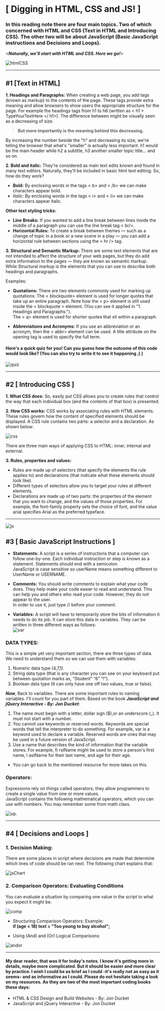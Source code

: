 # **[ Digging in HTML, CSS and JS! ]**

### In this reading note there are four main topics. Two of which concerned with HTML and CSS (Text in HTML and Introducing CSS). The other two will be about JavaScript (Basic JavaScript instructions and Decisions and Loops).

<_**Naturally, we'll start with HTML and CSS. Here we go!**_>

![htmlCSS](https://miro.medium.com/max/675/1*dqLV7KjUtg57JPBCilqxSQ.jpeg)

<hr/>

## **#1 [Text in HTML]**

**1. Headings and Paragraphs:** When creating a web page, you add tags (known as markup) to the contents of the page. These tags provide extra meaning and allow browsers to show users the appropriate structure for the page. For example the headings tags from h1 to h6 (written as < h1 > TypeYourTextHere </ h1>). The difference between might be visually seen as a decreasing of size.  <blockquote> **But more importantly is the meaning behind this decreasing.** </blockquote> By increasing the number beside the "h" and decreasing its size, we're telling the browser that what's "smaller" is actually less important. h1 would be the main header while h2 a subtitle, h3 another smaller topic title... and so on.

**2. Bold and italic:** They're considered as main text edits known and found in many text editors. Naturally, they'll be included in basic html text editing. So, how do they work?

- **Bold:** By enclosing words in the tags
< b> and < /b> we can make characters appear bold.
- *Italic:* By enclosing words in the tags < i> and < /i> we can make characters appear italic.

**Other text styling tricks:**

- **Line Breaks:** If you wanted to add a line break  between lines inside the middle of a paragraph you can use the line break tag < br/>.
- **Horizontal Rules:** To create a break between themes — such as a change of topic in a book or a new scene in a play — you can add a horizontal rule between sections using the < hr /> tag.

**3. Structural and Semantic Markup:** There are some text elements that are not intended to affect the structure of your web pages, but they do add extra information to the pages — they are known as semantic markup. <br/> While Structural markup is the elements that you can use to describe both headings and paragraphs.

Examples:
- **Quotations:** There are two elements
commonly used for marking up
quotations: The <  blockquote> element is
used for longer quotes that take
up an entire paragraph. Note
how the < p> element is still
used inside the < blockquote >
element. (You can see it applied in "1. Headings and Paragraphs:"). </br> The < q> element is used for
shorter quotes that sit within
a paragraph. 

- **Abbreviations and Acronyms:** If you use an abbreviation or an acronym, then the < abbr> element can be used. A title attribute on the opening tag is used to specify the full term.

#### Here's a quick quiz for you! Can you guess how the outcome of this code would look like? (You can also try to write it to see it happening ;) )
![quiz](https://steemitimages.com/DQmUdMF6FqGiZCCyzTSB9su9bYrWVFRx1SvgezjR5u5wahZ/Example.png)

<hr/>

## **#2 [ Introducing CSS ]**

**1. What CSS does:** So, easily put CSS allows you to create rules that control the way that each individual box (and the contents of that box) is presented. 

**2. How CSS works:**
CSS works by associating rules with HTML elements. These rules govern how the content of specified elements should be displayed. A CSS rule contains two parts: a selector and a declaration. As shown below:

![css](https://filedn.com/ltOdFv1aqz1YIFhf4gTY8D7/ingus-info/BLOGS/CSS-selectors/css-selectors.jpg)

There are three main ways of applying CSS to HTML: inner, internal and external. 


**3. Rules, properties and values:**
- Rules are made up of selectors (that specify the elements the rule applies to) and declarations (that indicate what these elements should look like).
-  Different types of selectors allow you to target your rules at different elements.
- Declarations are made up of two parts: the properties of the element that you want to change, and the values of those properties. For example, the font-family property sets the choice of font, and the value arial specifies Arial as the preferred typeface.

<hr/>

![js](https://stackify.com/wp-content/uploads/2018/10/JavaScript-Tutorials-for-Beginners-881x441.jpg)

## **#3 [ Basic JavaScript Instructions ]**
- **Statements:** A script is a series of instructions that a computer can follow one-by-one. Each individual instruction or step is known as a statement. Statements should end with a semicolon. <br/> JavaScript is case sensitive so userName means
something different to UserName or USERNAME.

* **Comments:** You should write comments to explain what your code does. They help make your code easier to read and understand. This can help you and others who read your code. However, they do not appear to the user.
 <br/> In order to use it, just type // before your comment.

 * **Variables:** A script will have to temporarily store the bits of information it needs to do its job. It can store this data in variables. They can be written in three different ways as follows: <br/> 
 ![var](https://1.bp.blogspot.com/-8UmWFTngfwY/XkVRuoPFfkI/AAAAAAAACmI/93j-FMkA9EYyoRIT1qlJ2sMUbobnWT1UgCLcBGAsYHQ/s1600/javascript_var.png)

 ### **DATA TYPES:**
 This is a simple yet very important section, there are three types of data. We need to understand them so we can use them with variables:

 1. Numeric data type (4,7,1).
 2. String data type (that is any character you can see on your keyboard put between quotation marks as, “Student” “6” “!”).
 3. Boolean data type (It can only have one off two values, true or false).

_**Now**_, Back to variables. There are some important rules to naming variables. I'll count for you part of them. Based on the book _**JavaScript and jQuery Interactive - By: Jon Ducket**_:
1. The name must begin with a letter, dollar sign ($),or an underscore (_). It must not start with a number. 
2. You cannot use keywords or reserved words. Keywords are special words that tell the interpreter to do something. For example, var is a keyword used to declare a variable. Reserved words are ones that may be used in a future version of JavaScript.
3. Use a name that describes the kind of information that the variable stores. For example, fi rstName might be used to store a person's first name, l astNarne for their last name, and age for their age.

* You can go back to the mentioned resource for more takes on this.

### **Operators:**
Expressions rely on things called operators; they allow programmers to create a single value from one or more values. <br/> JavaScript contains the following mathematical operators, which you can use with numbers. You may remember some from math class.

![op.](https://www.miltonmarketing.com/wp-content/uploads/2018/04/jsarithimage029.jpg)

<hr/>

## **#4 [ Decisions and Loops ]**
### **1. Decision Making:**
There are some places in script where decisions are made that determine which lines of code should be ran next. The following chart explains that:

![jsChart](https://www.tutorialspoint.com/javascript/images/decision_making.jpg)

### **2. Comparison Operators: Evaluating Conditions**
You can evaluate a situation by comparing one value in the script to what you expect it might be.

![comp](https://www.miltonmarketing.com/wp-content/uploads/2018/04/javascriptcomparisonoperatorsimage041-1200x482.jpg)

* Structuring Comparison Operators:
Example: <br/>
**if (age < 18) text = "Too young to buy alcohol";**

* Using (And) and (Or) Logical Comparisons:

![andor](https://res.cloudinary.com/practicaldev/image/fetch/s--AaxWL-V---/c_imagga_scale,f_auto,fl_progressive,h_720,q_auto,w_1280/https://cl.ly/7d9cf8370380/Image%25202018-11-15%2520at%25209.59.47%2520AM.png)

<hr/>

#### My dear reader, that was it for today's notes. I know it's getting more in details, maybe more complicated. But it should be easier and more clear by practice. I wish I could be as brief as I could -it's really not as easy as it seems- and as informative as I could. Please do not hesitate taking a look on my resources. As they are two of the most important coding books these days:

* HTML & CSS Design and Build Websites - By: Jon Ducket
* JavaScript and jQuery Interactive - By: Jon Ducket



